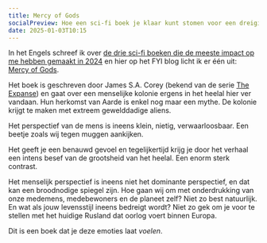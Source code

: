 ```yaml
---
title: Mercy of Gods
socialPreview: Hoe een sci-fi boek je klaar kunt stomen voor een dreiging uit Rusland.
date: 2025-01-03T10:15
---
```


In het Engels schreef ik over [de drie sci-fi boeken die de meeste impact op me hebben gemaakt in 2024](https://reinierladan.nl/blog/sci-fi-2024/) en hier op het FYI blog licht ik er één uit: [Mercy of Gods](https://app.thestorygraph.com/books/14ee236c-66ff-43a6-a8f8-7bb2b5ca6dc5). 

Het boek is geschreven door James S.A. Corey (bekend van de serie [The Expanse](https://app.thestorygraph.com/series/1)) en gaat over een menselijke kolonie ergens in het heelal hier ver vandaan. Hun herkomst van Aarde is enkel nog maar een mythe. De kolonie krijgt te maken met extreem gewelddadige aliens.

Het perspectief van de mens is ineens klein, nietig, verwaarloosbaar. Een beetje zoals wij tegen muggen aankijken.

Het geeft je een benauwd gevoel en tegelijkertijd krijg je door het verhaal een intens besef van de grootsheid van het heelal. Een enorm sterk contrast.

Het menselijk perspectief is ineens niet het dominante perspectief, en dat kan een broodnodige spiegel zijn. Hoe gaan wij om met onderdrukking van onze medemens, medebewoners en de planeet zelf? Niet zo best natuurlijk. En wat als jouw levensstijl ineens bedreigt wordt? Niet zo gek om je voor te stellen met het huidige Rusland dat oorlog voert binnen Europa.

Dit is een boek dat je deze emoties laat _voelen_. 
